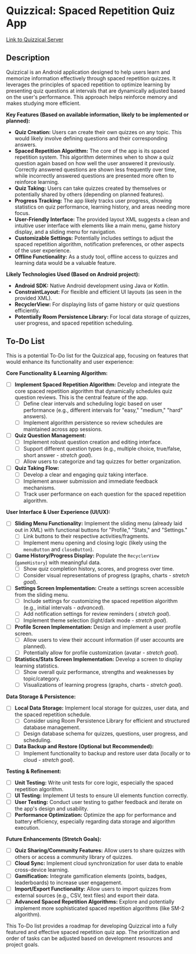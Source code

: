 # Quizzical: Spaced Repetition Quiz App

[Link to Quizzical Server](https://github.com/Perrix3/Quizzical-Server/)

## Description

Quizzical is an Android application designed to help users learn and memorize information effectively through spaced repetition quizzes.  It leverages the principles of spaced repetition to optimize learning by presenting quiz questions at intervals that are dynamically adjusted based on the user's performance. This approach helps reinforce memory and makes studying more efficient.

**Key Features (Based on available information, likely to be implemented or planned):**

*   **Quiz Creation:** Users can create their own quizzes on any topic. This would likely involve defining questions and their corresponding answers.
*   **Spaced Repetition Algorithm:** The core of the app is its spaced repetition system.  This algorithm determines when to show a quiz question again based on how well the user answered it previously. Correctly answered questions are shown less frequently over time, while incorrectly answered questions are presented more often to reinforce learning.
*   **Quiz Taking:** Users can take quizzes created by themselves or potentially shared by others (depending on planned features).
*   **Progress Tracking:** The app likely tracks user progress, showing statistics on quiz performance, learning history, and areas needing more focus.
*   **User-Friendly Interface:** The provided layout XML suggests a clean and intuitive user interface with elements like a main menu, game history display, and a sliding menu for navigation.
*   **Customizable Settings:**  Potentially includes settings to adjust the spaced repetition algorithm, notification preferences, or other aspects of the user experience.
*   **Offline Functionality:**  As a study tool, offline access to quizzes and learning data would be a valuable feature.

**Likely Technologies Used (Based on Android project):**

*   **Android SDK:** Native Android development using Java or Kotlin.
*   **ConstraintLayout:** For flexible and efficient UI layouts (as seen in the provided XML).
*   **RecyclerView:** For displaying lists of game history or quiz questions efficiently.
*   **Potentially Room Persistence Library:** For local data storage of quizzes, user progress, and spaced repetition scheduling.

## To-Do List

This is a potential To-Do list for the Quizzical app, focusing on features that would enhance its functionality and user experience:

**Core Functionality & Learning Algorithm:**

*   [ ] **Implement Spaced Repetition Algorithm:**  Develop and integrate the core spaced repetition algorithm that dynamically schedules quiz question reviews.  This is the central feature of the app.
    *   [ ] Define clear intervals and scheduling logic based on user performance (e.g., different intervals for "easy," "medium," "hard" answers).
    *   [ ] Implement algorithm persistence so review schedules are maintained across app sessions.
*   [ ] **Quiz Question Management:**
    *   [ ] Implement robust question creation and editing interface.
    *   [ ] Support different question types (e.g., multiple choice, true/false, short answer - *stretch goal*).
    *   [ ] Allow users to categorize and tag quizzes for better organization.
*   [ ] **Quiz Taking Flow:**
    *   [ ] Develop a clear and engaging quiz taking interface.
    *   [ ] Implement answer submission and immediate feedback mechanisms.
    *   [ ] Track user performance on each question for the spaced repetition algorithm.

**User Interface & User Experience (UI/UX):**

*   [ ] **Sliding Menu Functionality:** Implement the sliding menu (already laid out in XML) with functional buttons for "Profile," "Stats," and "Settings."
    *   [ ] Link buttons to their respective activities/fragments.
    *   [ ] Implement menu opening and closing logic (likely using the `menuButton` and `closeButton`).
*   [ ] **Game History/Progress Display:**  Populate the `RecyclerView` (`gameHistory`) with meaningful data.
    *   [ ] Show quiz completion history, scores, and progress over time.
    *   [ ] Consider visual representations of progress (graphs, charts - *stretch goal*).
*   [ ] **Settings Screen Implementation:** Create a settings screen accessible from the sliding menu.
    *   [ ] Include settings for customizing the spaced repetition algorithm (e.g., initial intervals - *advanced*).
    *   [ ] Add notification settings for review reminders ( *stretch goal*).
    *   [ ] Implement theme selection (light/dark mode - *stretch goal*).
*   [ ] **Profile Screen Implementation:** Design and implement a user profile screen.
    *   [ ] Allow users to view their account information (if user accounts are planned).
    *   [ ] Potentially allow for profile customization (avatar - *stretch goal*).
*   [ ] **Statistics/Stats Screen Implementation:** Develop a screen to display learning statistics.
    *   [ ] Show overall quiz performance, strengths and weaknesses by topic/category.
    *   [ ] Visualizations of learning progress (graphs, charts - *stretch goal*).

**Data Storage & Persistence:**

*   [ ] **Local Data Storage:**  Implement local storage for quizzes, user data, and the spaced repetition schedule.
    *   [ ] Consider using Room Persistence Library for efficient and structured database management.
    *   [ ] Design database schema for quizzes, questions, user progress, and scheduling.
*   [ ] **Data Backup and Restore (Optional but Recommended):**
    *   [ ] Implement functionality to backup and restore user data (locally or to cloud - *stretch goal*).

**Testing & Refinement:**

*   [ ] **Unit Testing:** Write unit tests for core logic, especially the spaced repetition algorithm.
*   [ ] **UI Testing:** Implement UI tests to ensure UI elements function correctly.
*   [ ] **User Testing:** Conduct user testing to gather feedback and iterate on the app's design and usability.
*   [ ] **Performance Optimization:** Optimize the app for performance and battery efficiency, especially regarding data storage and algorithm execution.

**Future Enhancements (Stretch Goals):**

*   [ ] **Quiz Sharing/Community Features:** Allow users to share quizzes with others or access a community library of quizzes.
*   [ ] **Cloud Sync:** Implement cloud synchronization for user data to enable cross-device learning.
*   [ ] **Gamification:** Integrate gamification elements (points, badges, leaderboards) to increase user engagement.
*   [ ] **Import/Export Functionality:** Allow users to import quizzes from external sources (e.g., CSV, text files) and export their data.
*   [ ] **Advanced Spaced Repetition Algorithms:** Explore and potentially implement more sophisticated spaced repetition algorithms (like SM-2 algorithm).

This To-Do list provides a roadmap for developing Quizzical into a fully featured and effective spaced repetition quiz app. The prioritization and order of tasks can be adjusted based on development resources and project goals.
